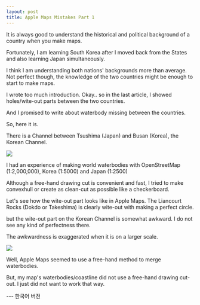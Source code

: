 ```yaml
---
layout: post
title: Apple Maps Mistakes Part 1
---
```



It is always good to understand the historical and political background of a country when you make maps.


Fortunately, I am learning South Korea after I moved back from the States and also learning Japan simultaneously.

I think I am understanding both nations' backgrounds more than average. Not perfect though, the knowledge of the two countries might be enough to start to make maps.




I wrote too much introduction.
Okay.. so in the last article, I showed holes/wite-out parts between the two countries.


And I promised to write about waterbody missing between the countries.




So, here it is.



There is a Channel between Tsushima (Japan) and Busan (Korea), the Korean Channel.


<img src="https://github.com/pil0706/pil0706.github.io/blob/master/screenshots/the_korean_channel/korean_channel.png?raw=true">

I had an experience of making world waterbodies with OpenStreetMap (1:2,000,000), Korea (1:5000) and Japan (1:2500) 


Although a free-hand drawing cut is convenient and fast, I tried to make convexhull or create as clean-cut as possible like a checkerboard.


Let's see how the wite-out part looks like in Apple Maps.
The Liancourt Rocks (Dokdo or Takeshima) is clearly wite-out with making a perfect circle.

but the wite-out part on the Korean Channel is somewhat awkward. I do not see any kind of perfectness there.

The awkwardness is exaggerated when it is on a larger scale.

<img src="https://github.com/pil0706/pil0706.github.io/blob/master/screenshots/the_korean_channel/theChannel_zoomed.gif?raw=true">


Well, Apple Maps seemed to use a free-hand method to merge waterbodies.

But, my map's waterbodies/coastline did not use a free-hand drawing cut-out. I just did not want to work that way.






--- 한국어 버전
